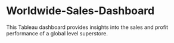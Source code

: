 # Worldwide-Sales-Dashboard
This Tableau dashboard provides insights into the sales and profit performance of a global level superstore.
